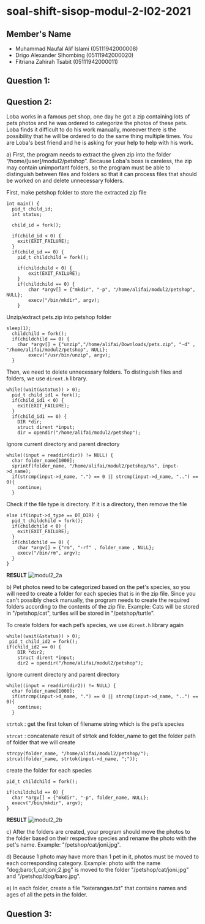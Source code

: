 # soal-shift-sisop-modul-2-I02-2021

## Member's Name
- Muhammad Naufal Alif Islami (05111942000008)
- Drigo Alexander SIhombing (05111942000020)
- Fitriana Zahirah Tsabit (05111942000011)

## Question 1:

## Question 2:
Loba works in a famous pet shop, one day he got a zip containing lots of pets photos and he was ordered to categorize the photos of these pets. Loba finds it difficult to do his work manually, moreover there is the possibility that he will be ordered to do the same thing multiple times. You are Loba's best friend and he is asking for your help to help with his work. 

a)	First, the program needs to extract the given zip into the folder “/home/[user]/modul2/petshop”. Because Loba's boss is careless, the zip may contain unimportant folders, so the program must be able to distinguish between files and folders so that it can process files that should be worked on and delete unnecessary folders.

First, make petshop folder to store the extracted zip file

    int main() {
      pid_t child_id;
      int status;

      child_id = fork();

      if(child_id < 0) {
        exit(EXIT_FAILURE);
      }
      if(child_id == 0) {
        pid_t childchild = fork();

        if(childchild < 0) {
            exit(EXIT_FAILURE); 
        }
        if(childchild == 0) {
            char *argv[] = {"mkdir", "-p", "/home/alifai/modul2/petshop", NULL};
            execv("/bin/mkdir", argv);
        }

Unzip/extract pets.zip into petshop folder  

    sleep(1);
	  childchild = fork();
	  if(childchild == 0) {
		char *argv[] = {"unzip","/home/alifai/Downloads/pets.zip", "-d" , "/home/alifai/modul2/petshop", NULL};
       		execv("/usr/bin/unzip", argv);
	  }
		    
 Then, we need to delete unnecessary folders. To distinguish files and folders, we use `dirent.h` library.
 
    while((wait(&status)) > 0);
      pid_t child_id1 = fork();
      if(child_id1 < 0) {
        exit(EXIT_FAILURE); 
      }
      if(child_id1 == 0) {
        DIR *dir;
        struct dirent *input;
        dir = opendir("/home/alifai/modul2/petshop");
        
 Ignore current directory and parent directory
 
    while((input = readdir(dir)) != NULL) {
      char folder_name[1000];
      sprintf(folder_name, "/home/alifai/modul2/petshop/%s", input->d_name);
      if(strcmp(input->d_name, ".") == 0 || strcmp(input->d_name, "..") == 0){
        continue;
      }
      
Check if the file type is directory. If it is a directory, then remove the file

    else if(input->d_type == DT_DIR) {
      pid_t childchild = fork();
      if(childchild < 0) {
        exit(EXIT_FAILURE); 
      }
      if(childchild == 0) {
        char *argv[] = {"rm", "-rf" , folder_name , NULL};
        execv("/bin/rm", argv);
      }
    }

**RESULT**
![modul2_2a](https://user-images.githubusercontent.com/73649094/115986746-e8f93880-a5db-11eb-9cef-20c50b32064b.png)


b)	Pet photos need to be categorized based on the pet's species, so you will need to create a folder for each species that is in the zip file. Since you can't possibly check manually, the program needs to create the required folders according to the contents of the zip file.
Example: Cats will be stored in "/petshop/cat", turtles will be stored in "/petshop/turtle".

To create folders for each pet’s species, we use `dirent.h` library again

    while((wait(&status)) > 0);
     pid_t child_id2 = fork();
    if(child_id2 == 0) {
        DIR *dir2;
        struct dirent *input;
        dir2 = opendir("/home/alifai/modul2/petshop");
        
Ignore current directory and parent directory

    while((input = readdir(dir2)) != NULL) {
      char folder_name[1000];
      if(strcmp(input->d_name, ".") == 0 || strcmp(input->d_name, "..") == 0){
        continue;
      }
      
`strtok` : get the first token of filename string which is the pet’s species

`strcat` : concatenate result of strtok and folder_name to get the folder path of folder that we will create

    strcpy(folder_name, "/home/alifai/modul2/petshop/");
    strcat(folder_name, strtok(input->d_name, ";"));

create the folder for each species

    pid_t childchild = fork();
            
    if(childchild == 0) {
      char *argv[] = {"mkdir", "-p", folder_name, NULL};
      execv("/bin/mkdir", argv);
    }
    
**RESULT**
![modul2_2b](https://user-images.githubusercontent.com/73649094/115986878-a5eb9500-a5dc-11eb-8b48-9f5350121fee.png)


c)	After the folders are created, your program should move the photos to the folder based on their respective species and rename the photo with the pet's name.
Example: "/petshop/cat/joni.jpg".

d)	Because 1 photo may have more than 1 pet in it, photos must be moved to each corresponding category.
Example: photo with the name "dog;baro;1_cat;joni;2.jpg" is moved to the folder "/petshop/cat/joni.jpg" and "/petshop/dog/baro.jpg".

e)	In each folder, create a file "keterangan.txt" that contains names and ages of all the pets in the folder. 

## Question 3:
